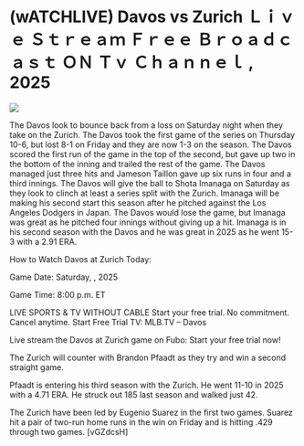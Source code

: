 # (wATCHLIVE) Davos vs Zurich Ｌｉｖｅ Ｓｔｒｅａｍ Ｆｒｅｅ Ｂｒｏａｄｃａｓｔ ＯＮ Ｔｖ Ｃｈａｎｎｅｌ , 2025  
  
  
[![](https://i.imgur.com/qSNzIqt.png)](https://movie.rssnews.media/EPvSNBO.php)  
  
The Davos look to bounce back from a loss on Saturday night when they take on the Zurich. The Davos took the first game of the series on Thursday 10-6, but lost 8-1 on Friday and they are now 1-3 on the season. The Davos scored the first run of the game in the top of the second, but gave up two in the bottom of the inning and trailed the rest of the game. The Davos managed just three hits and Jameson Taillon gave up six runs in four and a third innings. The Davos will give the ball to Shota Imanaga on Saturday as they look to clinch at least a series split with the Zurich. Imanaga will be making his second start this season after he pitched against the Los Angeles Dodgers in Japan. The Davos would lose the game, but Imanaga was great as he pitched four innings without giving up a hit. Imanaga is in his second season with the Davos and he was great in 2025 as he went 15-3 with a 2.91 ERA.

How to Watch Davos at Zurich Today:

Game Date: Saturday, , 2025

Game Time: 8:00 p.m. ET

LIVE SPORTS & TV WITHOUT CABLE
Start your free trial. No commitment. Cancel anytime.
Start Free Trial
TV: MLB.TV – Davos

Live stream the Davos at Zurich game on Fubo: Start your free trial now!

The Zurich will counter with Brandon Pfaadt as they try and win a second straight game.

Pfaadt is entering his third season with the Zurich. He went 11-10 in 2025 with a 4.71 ERA. He struck out 185 last season and walked just 42.

The Zurich have been led by Eugenio Suarez in the first two games. Suarez hit a pair of two-run home runs in the win on Friday and is hitting .429 through two games. [vGZdcsH]